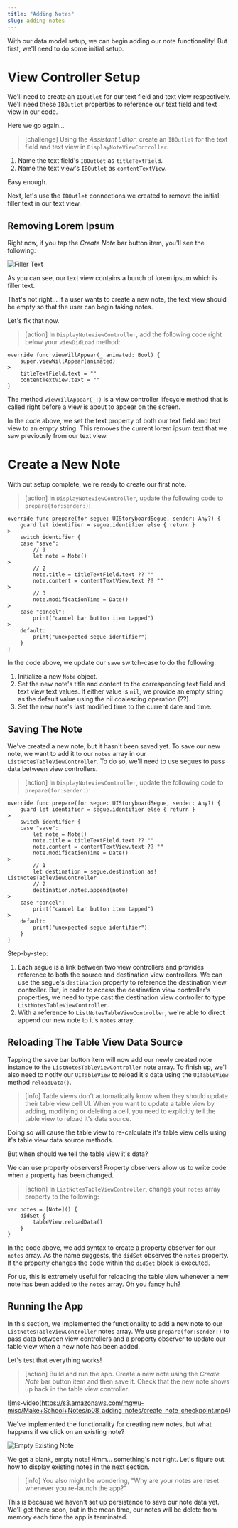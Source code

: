 ```yaml
---
title: "Adding Notes"
slug: adding-notes
---
```


With our data model setup, we can begin adding our note functionality! But first, we'll need to do some initial setup.

# View Controller Setup

We'll need to create an `IBOutlet` for our text field and text view respectively. We'll need these `IBOutlet` properties to reference our text field and text view in our code.

Here we go again...

> [challenge]
Using the _Assistant Editor_, create an `IBOutlet` for the text field and text view in `DisplayNoteViewController`.
>
1. Name the text field's `IBOutlet` as `titleTextField`.
1. Name the text view's `IBOutlet` as `contentTextView`.

Easy enough.

Next, let's use the `IBOutlet` connections we created to remove the initial filler text in our text view.

## Removing Lorem Ipsum

Right now, if you tap the _Create Note_ bar button item, you'll see the following:

![Filler Text](assets/filler_text.png)

As you can see, our text view contains a bunch of lorem ipsum which is filler text.

That's not right... if a user wants to create a new note, the text view should be empty so that the user can begin taking notes.

Let's fix that now.

> [action]
In `DisplayNoteViewController`, add the following code right below your `viewDidLoad` method:
>
```
override func viewWillAppear(_ animated: Bool) {
    super.viewWillAppear(animated)
>    
    titleTextField.text = ""
    contentTextView.text = ""
}
```
>
The method `viewWillAppear(_:)` is a view controller lifecycle method that is called right before a view is about to appear on the screen.
>
In the code above, we set the text property of both our text field and text view to an empty string. This removes the current lorem ipsum text that we saw previously from our text view.

# Create a New Note

With out setup complete, we're ready to create our first note.

> [action]
In `DisplayNoteViewController`, update the following code to `prepare(for:sender:)`:
>
```
override func prepare(for segue: UIStoryboardSegue, sender: Any?) {
    guard let identifier = segue.identifier else { return }
>
    switch identifier {
    case "save":
        // 1
        let note = Note()
>
        // 2
        note.title = titleTextField.text ?? ""
        note.content = contentTextView.text ?? ""
>
        // 3
        note.modificationTime = Date()
>
    case "cancel":
        print("cancel bar button item tapped")
>
    default:
        print("unexpected segue identifier")
    }
}
```
>
In the code above, we update our `save` switch-case to do the following:
>
1. Initialize a new `Note` object.
1. Set the new note's title and content to the corresponding text field and text view text values. If either value is `nil`, we provide an empty string as the default value using the nil coalescing operation (??).
1. Set the new note's last modified time to the current date and time.

## Saving The Note

We've created a new note, but it hasn't been saved yet. To save our new note, we want to add it to our `notes` array in our `ListNotesTableViewController`. To do so, we'll need to use segues to pass data between view controllers.

> [action]
In `DisplayNoteViewController`, update the following code to `prepare(for:sender:)`:
>
```
override func prepare(for segue: UIStoryboardSegue, sender: Any?) {
    guard let identifier = segue.identifier else { return }
>
    switch identifier {
    case "save":
        let note = Note()
        note.title = titleTextField.text ?? ""
        note.content = contentTextView.text ?? ""
        note.modificationTime = Date()
>
        // 1
        let destination = segue.destination as! ListNotesTableViewController
        // 2
        destination.notes.append(note)
>
    case "cancel":
        print("cancel bar button item tapped")
>
    default:
        print("unexpected segue identifier")
    }
}
```
>
Step-by-step:
>
1. Each segue is a link between two view controllers and provides reference to both the source and destination view controllers. We can use the segue's `destination` property to reference the destination view controller. But, in order to access the destination view controller's properties, we need to type cast the destination view controller to type `ListNotesTableViewController`.
1. With a reference to `ListNotesTableViewController`, we're able to direct append our new note to it's `notes` array.

## Reloading The Table View Data Source

Tapping the save bar button item will now add our newly created note instance to the `ListNotesTableViewController` note array. To finish up, we'll also need to notify our `UITableView` to reload it's data using the `UITableView` method `reloadData()`.

> [info]
Table views don't automatically know when they should update their table view cell UI. When you want to update a table view by adding, modifying or deleting a cell, you need to explicitly tell the table view to reload it's data source.
>
Doing so will cause the table view to re-calculate it's table view cells using it's table view data source methods.

But when should we tell the table view it's data?

We can use property observers! Property observers allow us to write code when a property has been changed.

> [action]
In `ListNotesTableViewController`, change your `notes` array property to the following:
>
```
var notes = [Note]() {
    didSet {
        tableView.reloadData()
    }
}
```
>
In the code above, we add syntax to create a property observer for our `notes` array. As the name suggests, the `didSet` observes the `notes` property. If the property changes the code within the `didSet` block is executed.
>
For us, this is extremely useful for reloading the table view whenever a new note has been added to the `notes` array. Oh you fancy huh?

## Running the App

In this section, we implemented the functionality to add a new note to our `ListNotesTableViewController` notes array. We use `prepare(for:sender:)` to pass data between view controllers and a property observer to update our table view when a new note has been added.

Let's test that everything works!

> [action]
Build and run the app. Create a new note using the _Create Note_ bar button item and then save it. Check that the new note shows up back in the table view controller.
>
![ms-video(https://s3.amazonaws.com/mgwu-misc/Make+School+Notes/p08_adding_notes/create_note_checkpoint.mp4)

We've implemented the functionality for creating new notes, but what happens if we click on an existing note?

![Empty Existing Note](assets/empty_existing_note.png)

We get a blank, empty note! Hmm... something's not right. Let's figure out how to display existing notes in the next section.

> [info]
You also might be wondering, "Why are your notes are reset whenever you re-launch the app?"
>
This is because we haven't set up persistence to save our note data yet. We'll get there soon, but in the mean time, our notes will be delete from memory each time the app is terminated.
